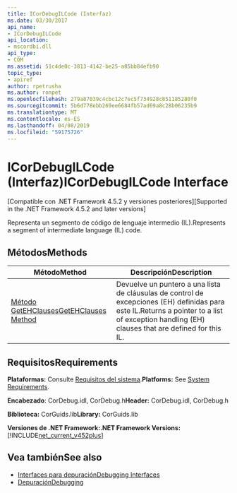 ```yaml
---
title: ICorDebugILCode (Interfaz)
ms.date: 03/30/2017
api_name:
- ICorDebugILCode
api_location:
- mscordbi.dll
api_type:
- COM
ms.assetid: 51c4de0c-3813-4142-be25-a85bb84efb90
topic_type:
- apiref
author: rpetrusha
ms.author: ronpet
ms.openlocfilehash: 279a87039c4cbc12c7ec5f734928c851185280f0
ms.sourcegitcommit: 5b6d778ebb269ee6684fb57ad69a8c28b06235b9
ms.translationtype: MT
ms.contentlocale: es-ES
ms.lasthandoff: 04/08/2019
ms.locfileid: "59175726"
---
```

# <a name="icordebugilcode-interface"></a><span data-ttu-id="465b3-102">ICorDebugILCode (Interfaz)</span><span class="sxs-lookup"><span data-stu-id="465b3-102">ICorDebugILCode Interface</span></span>
<span data-ttu-id="465b3-103">[Compatible con .NET Framework 4.5.2 y versiones posteriores]</span><span class="sxs-lookup"><span data-stu-id="465b3-103">[Supported in the .NET Framework 4.5.2 and later versions]</span></span>  
  
 <span data-ttu-id="465b3-104">Representa un segmento de código de lenguaje intermedio (IL).</span><span class="sxs-lookup"><span data-stu-id="465b3-104">Represents a segment of intermediate language (IL) code.</span></span>  
  
## <a name="methods"></a><span data-ttu-id="465b3-105">Métodos</span><span class="sxs-lookup"><span data-stu-id="465b3-105">Methods</span></span>  
  
|<span data-ttu-id="465b3-106">Método</span><span class="sxs-lookup"><span data-stu-id="465b3-106">Method</span></span>|<span data-ttu-id="465b3-107">Descripción</span><span class="sxs-lookup"><span data-stu-id="465b3-107">Description</span></span>|  
|------------|-----------------|  
|[<span data-ttu-id="465b3-108">Método GetEHClauses</span><span class="sxs-lookup"><span data-stu-id="465b3-108">GetEHClauses Method</span></span>](../../../../docs/framework/unmanaged-api/debugging/icordebugilcode-getehclauses-method.md)|<span data-ttu-id="465b3-109">Devuelve un puntero a una lista de cláusulas de control de excepciones (EH) definidas para este IL.</span><span class="sxs-lookup"><span data-stu-id="465b3-109">Returns a pointer to a list of exception handling (EH) clauses that are defined for this IL.</span></span>|  
  
## <a name="requirements"></a><span data-ttu-id="465b3-110">Requisitos</span><span class="sxs-lookup"><span data-stu-id="465b3-110">Requirements</span></span>  
 <span data-ttu-id="465b3-111">**Plataformas:** Consulte [Requisitos del sistema](../../../../docs/framework/get-started/system-requirements.md).</span><span class="sxs-lookup"><span data-stu-id="465b3-111">**Platforms:** See [System Requirements](../../../../docs/framework/get-started/system-requirements.md).</span></span>  
  
 <span data-ttu-id="465b3-112">**Encabezado**: CorDebug.idl, CorDebug.h</span><span class="sxs-lookup"><span data-stu-id="465b3-112">**Header:** CorDebug.idl, CorDebug.h</span></span>  
  
 <span data-ttu-id="465b3-113">**Biblioteca:** CorGuids.lib</span><span class="sxs-lookup"><span data-stu-id="465b3-113">**Library:** CorGuids.lib</span></span>  
  
 **<span data-ttu-id="465b3-114">Versiones de .NET Framework:</span><span class="sxs-lookup"><span data-stu-id="465b3-114">.NET Framework Versions:</span></span>** [!INCLUDE[net_current_v452plus](../../../../includes/net-current-v452plus-md.md)]  
  
## <a name="see-also"></a><span data-ttu-id="465b3-115">Vea también</span><span class="sxs-lookup"><span data-stu-id="465b3-115">See also</span></span>

- [<span data-ttu-id="465b3-116">Interfaces para depuración</span><span class="sxs-lookup"><span data-stu-id="465b3-116">Debugging Interfaces</span></span>](../../../../docs/framework/unmanaged-api/debugging/debugging-interfaces.md)
- [<span data-ttu-id="465b3-117">Depuración</span><span class="sxs-lookup"><span data-stu-id="465b3-117">Debugging</span></span>](../../../../docs/framework/unmanaged-api/debugging/index.md)
